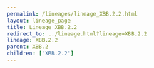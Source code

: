 ```yaml
---
permalink: /lineages/lineage_XBB.2.2.html
layout: lineage_page
title: Lineage XBB.2.2
redirect_to: ../lineage.html?lineage=XBB.2.2
lineage: XBB.2.2
parent: XBB.2
children: ['XBB.2.2']
---
```

